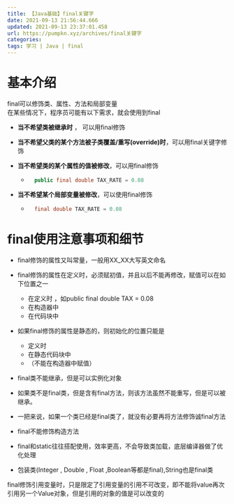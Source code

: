```yaml
---
title: 【Java基础】final关键字
date: 2021-09-13 21:56:44.666
updated: 2021-09-13 23:37:01.458
url: https://pumpkn.xyz/archives/final关键字
categories: 
tags: 学习 | Java | final
---
```


# 基本介绍
final可以修饰类、属性、方法和局部变量</br>
在某些情况下，程序员可能有以下需求，就会使用到final

- **当不希望类被继承时** ， 可以用final修饰

- **当不希望父类的某个方法被子类覆盖/重写(override)时**，可以用final关键字修饰

- **当不希望类的某个属性的值被修改**，可以用final修饰

	- ```java
	    public final double TAX_RATE = 0.08	
         ```  

- **当不希望某个局部变量被修改**，可以使用final修饰
	- ```java
	    final double TAX_RATE = 0.08	
         ```  

# final使用注意事项和细节

- final修饰的属性又叫常量，一般用XX_XX大写英文命名

- final修饰的属性在定义时，必须赋初值，并且以后不能再修改，赋值可以在如下位置之一

	- 在定义时 ，如public final double TAX = 0.08
	- 在构造器中
	- 在代码块中  

- 如果final修饰的属性是静态的，则初始化的位置只能是

	- 定义时
	- 在静态代码块中
	- （不能在构造器中赋值） 

- final类不能继承，但是可以实例化对象
- 如果类不是final类，但是含有final方法，则该方法虽然不能重写，但是可以被继承。

- 一把来说，如果一个类已经是final类了，就没有必要再将方法修饰诚final方法
- final不能修饰构造方法
- final和static往往搭配使用，效率更高，不会导致类加载，底层编译器做了优化处理
- 包装类(Integer , Double , Float ,Boolean等都是final),String也是final类



final修饰引用变量时，只是限定了引用变量的引用不可改变，即不能将value再次引用另一个Value对象，但是引用的对象的值是可以改变的


